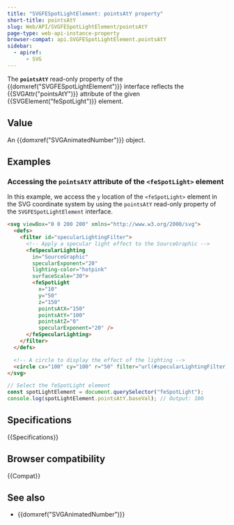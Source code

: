 ```yaml
---
title: "SVGFESpotLightElement: pointsAtY property"
short-title: pointsAtY
slug: Web/API/SVGFESpotLightElement/pointsAtY
page-type: web-api-instance-property
browser-compat: api.SVGFESpotLightElement.pointsAtY
sidebar:
  - apiref:
      - SVG
---
```


The **`pointsAtY`** read-only property of the {{domxref("SVGFESpotLightElement")}} interface reflects the {{SVGAttr("pointsAtY")}} attribute of the given {{SVGElement("feSpotLight")}} element.

## Value

An {{domxref("SVGAnimatedNumber")}} object.

## Examples

### Accessing the `pointsAtY` attribute of the `<feSpotLight>` element

In this example, we access the `y` location of the `<feSpotLight>` element in the SVG coordinate system by using the `pointsAtY` read-only property of the `SVGFESpotLightElement` interface.

```html
<svg viewBox="0 0 200 200" xmlns="http://www.w3.org/2000/svg">
  <defs>
    <filter id="specularLightingFilter">
      <!-- Apply a specular light effect to the SourceGraphic -->
      <feSpecularLighting
        in="SourceGraphic"
        specularExponent="20"
        lighting-color="hotpink"
        surfaceScale="30">
        <feSpotLight
          x="10"
          y="50"
          z="150"
          pointsAtX="150"
          pointsAtY="100"
          pointsAtZ="0"
          specularExponent="20" />
      </feSpecularLighting>
    </filter>
  </defs>

  <!-- A circle to display the effect of the lighting -->
  <circle cx="100" cy="100" r="50" filter="url(#specularLightingFilter)" />
</svg>
```

```js
// Select the feSpotLight element
const spotLightElement = document.querySelector("feSpotLight");
console.log(spotLightElement.pointsAtY.baseVal); // Output: 100
```

## Specifications

{{Specifications}}

## Browser compatibility

{{Compat}}

## See also

- {{domxref("SVGAnimatedNumber")}}
